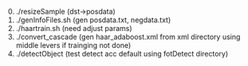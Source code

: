 
0. ./resizeSample (dst->posdata)
1. ./genInfoFiles.sh (gen posdata.txt, negdata.txt)
2. ./haartrain.sh (need adjust params) 
3. ./convert_cascade (gen haar_adaboost.xml from xml directory using middle levers if trainging not done)
4. ./detectObject (test detect acc default using fotDetect directory)
